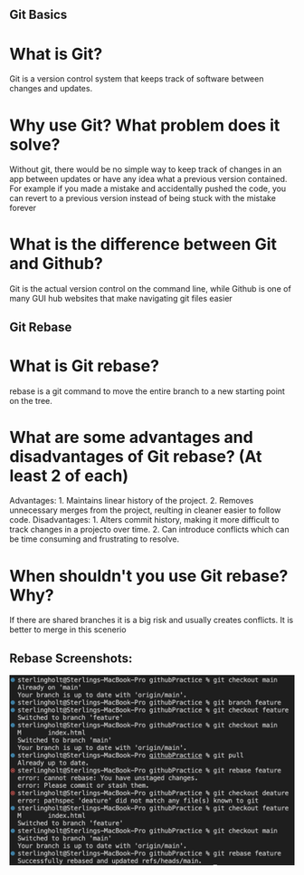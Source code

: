 ## Git Basics

# What is Git?
Git is a version control system that keeps track of software between changes and updates.

# Why use Git? What problem does it solve?
Without git, there would be no simple way to keep track of changes in an app between updates or have any idea what a previous version contained. For example if you made a mistake and accidentally pushed the code, you can revert to a previous version instead of being stuck with the mistake forever

# What is the difference between Git and Github?
Git is the actual version control on the command line, while Github is one of many GUI hub websites that make navigating git files easier

## Git Rebase

# What is Git rebase?
rebase is a git command to move the entire branch to a new starting point on the tree. 

# What are some advantages and disadvantages of Git rebase? (At least 2 of each)
Advantages: 1. Maintains linear history of the project. 2. Removes unnecessary merges from the project, reulting in cleaner easier to follow code. Disadvantages: 1. Alters commit history, making it more difficult to track changes in a projecto over time. 2. Can introduce conflicts which can be time consuming and frustrating to resolve.

# When shouldn't you use Git rebase? Why?
If there are shared branches it is a big risk and usually creates conflicts. It is better to merge in this scenerio

## Rebase Screenshots:
![rebase image](/rebasemerge.png)
